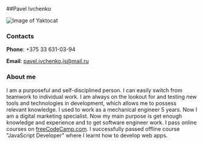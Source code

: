 ##Pavel Ivchenko

![Image of Yaktocat](https://scontent-lga3-2.cdninstagram.com/v/t51.2885-19/s150x150/103940311_263313318207800_3037411755030529369_n.jpg?_nc_ht=scontent-lga3-2.cdninstagram.com&amp;_nc_ohc=PhM4r7nnGqkAX-04GGx&amp;oh=e8d5c371703a496829248b7cc95548b6&amp;oe=5F8963AF)

### Contacts
**Phone**: +375 33 631-03-94

**Email**: pavel.ivchenko.js@mail.ru

### About me
I am a purposeful and self-disciplined person. I can easily switch from teamwork to individual work. I am always on the lookout for and testing new tools
and technologies in development, which allows me to possess relevant knowledge.
I used to work as a mechanical engineer 5 years. Now I am a digital marketing specialist.
Now my main purpose is get enough knowledge and experience and  to get software engineer work. I pass online courses on [freeCodeCamp.com](https://www.freecodecamp.org/).
I successfully passed offline course "JavaScript Developer" where I learnt how to develop web apps.

